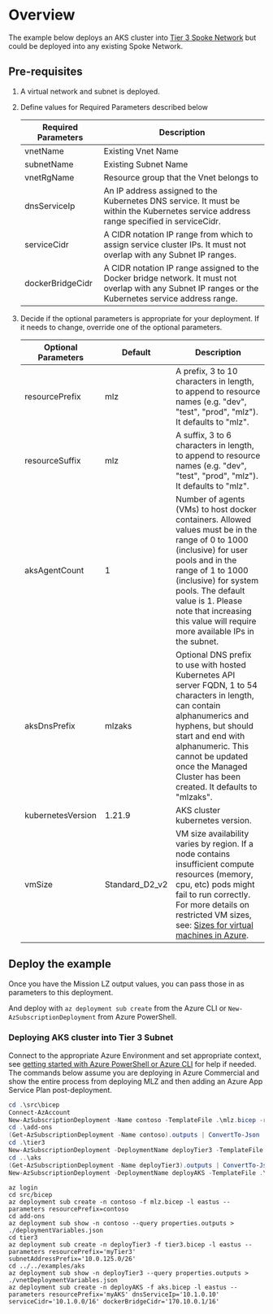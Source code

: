 # Overview

The example below deploys an AKS cluster into [Tier 3 Spoke Network](../../add-ons/tier3/README.md) but could be deployed into any existing Spoke Network.

## Pre-requisites

1. A virtual network and subnet is deployed.
1. Define values for Required Parameters described below

    Required Parameters | Description
    ------------------- | -----------
    vnetName | Existing Vnet Name
    subnetName | Existing Subnet Name
    vnetRgName | Resource group that the Vnet belongs to
    dnsServiceIp | An IP address assigned to the Kubernetes DNS service. It must be within the Kubernetes service address range specified in serviceCidr.
    serviceCidr | A CIDR notation IP range from which to assign service cluster IPs. It must not overlap with any Subnet IP ranges.
    dockerBridgeCidr | A CIDR notation IP range assigned to the Docker bridge network. It must not overlap with any Subnet IP ranges or the Kubernetes service address range.

1. Decide if the optional parameters is appropriate for your deployment. If it needs to change, override one of the optional parameters.

    Optional Parameters | Default | Description
    ------------------- | ----------- | -----------
    resourcePrefix | mlz | A prefix, 3 to 10 characters in length, to append to resource names (e.g. "dev", "test", "prod", "mlz"). It defaults to "mlz".
    resourceSuffix | mlz | A suffix, 3 to 6 characters in length, to append to resource names (e.g. "dev", "test", "prod", "mlz"). It defaults to "mlz".
    aksAgentCount| 1 | Number of agents (VMs) to host docker containers. Allowed values must be in the range of 0 to 1000 (inclusive) for user pools and in the range of 1 to 1000 (inclusive) for system pools. The default value is 1. Please note that increasing this value will require more available IPs in the subnet.
    aksDnsPrefix | mlzaks | Optional DNS prefix to use with hosted Kubernetes API server FQDN, 1 to 54 characters in length, can contain alphanumerics and hyphens, but should start and end with alphanumeric. This cannot be updated once the Managed Cluster has been created. It defaults to "mlzaks".
    kubernetesVersion | 1.21.9 | AKS cluster kubernetes version.
    vmSize | Standard_D2_v2 | VM size availability varies by region. If a node contains insufficient compute resources (memory, cpu, etc) pods might fail to run correctly. For more details on restricted VM sizes, see: [Sizes for virtual machines in Azure](https://learn.microsoft.com/en-us/azure/virtual-machines/sizes).

## Deploy the example

Once you have the Mission LZ output values, you can pass those in as parameters to this deployment.

And deploy with `az deployment sub create` from the Azure CLI or `New-AzSubscriptionDeployment` from Azure PowerShell.

### Deploying AKS cluster into Tier 3 Subnet

Connect to the appropriate Azure Environment and set appropriate context, see [getting started with Azure PowerShell or Azure CLI](../../examples/README.md) for help if needed.  The commands below assume you are deploying in Azure Commercial and show the entire process from deploying MLZ and then adding an Azure App Service Plan post-deployment.

```PowerShell
cd .\src\bicep
Connect-AzAccount
New-AzSubscriptionDeployment -Name contoso -TemplateFile .\mlz.bicep -resourcePrefix 'contoso' -Location 'eastus'
cd .\add-ons
(Get-AzSubscriptionDeployment -Name contoso).outputs | ConvertTo-Json | Out-File -FilePath .\deploymentVariables.json
cd .\tier3
New-AzSubscriptionDeployment -DeploymentName deployTier3 -TemplateFile .\tier3.bicep -resourcePrefix myTier3 -subnetAddressPrefix '10.0.125.0/26' -Location 'eastus'
cd ..\aks
(Get-AzSubscriptionDeployment -Name deployTier3).outputs | ConvertTo-Json | Out-File -FilePath .\vnetDeploymentVariables.json
New-AzSubscriptionDeployment -DeploymentName deployAKS -TemplateFile .\aks.bicep -resourcePrefix myAKS -dnsServiceIp '10.1.0.10' -serviceCidr '10.1.0.0/16' -dockerBridgeCidr '170.10.0.1/16' -Location 'eastus' 
```

```Azure CLI
az login
cd src/bicep
az deployment sub create -n contoso -f mlz.bicep -l eastus --parameters resourcePrefix=contoso
cd add-ons
az deployment sub show -n contoso --query properties.outputs > ./deploymentVariables.json
cd tier3
az deployment sub create -n deployTier3 -f tier3.bicep -l eastus --parameters resourcePrefix='myTier3' subnetAddressPrefix='10.0.125.0/26'
cd ../../examples/aks
az deployment sub show -n deployTier3 --query properties.outputs > ./vnetDeploymentVariables.json
az deployment sub create -n deployAKS -f aks.bicep -l eastus --parameters resourcePrefix='myAKS' dnsServiceIp='10.1.0.10' serviceCidr='10.1.0.0/16' dockerBridgeCidr='170.10.0.1/16'
```
